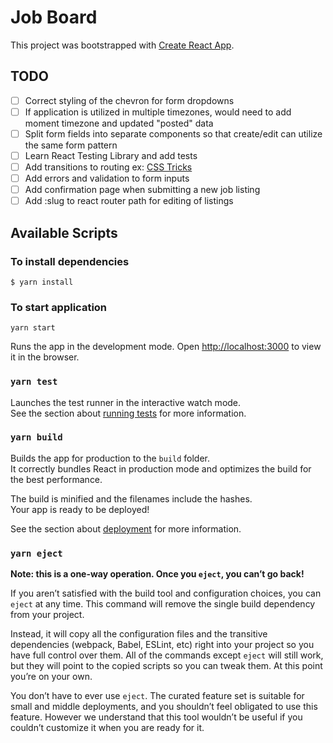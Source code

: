 # Job Board
This project was bootstrapped with [Create React App](https://github.com/facebook/create-react-app).


## TODO

- [ ] Correct styling of the chevron for form dropdowns
- [ ] If application is utilized in multiple timezones, would need to add moment timezone and updated "posted" data
- [ ] Split form fields into separate components so that create/edit can utilize the same form pattern
- [ ] Learn React Testing Library and add tests
- [ ] Add transitions to routing ex: [CSS Tricks](https://css-tricks.com/animating-between-views-in-react/)
- [ ] Add errors and validation to form inputs
- [ ] Add confirmation page when submitting a new job listing
- [ ] Add :slug to react router path for editing of listings

## Available Scripts

### To install dependencies
```$ yarn install```


### To start application
```yarn start```

Runs the app in the development mode.
Open [http://localhost:3000](http://localhost:3000) to view it in the browser.

### `yarn test`

Launches the test runner in the interactive watch mode.\
See the section about [running tests](https://facebook.github.io/create-react-app/docs/running-tests) for more information.

### `yarn build`

Builds the app for production to the `build` folder.\
It correctly bundles React in production mode and optimizes the build for the best performance.

The build is minified and the filenames include the hashes.\
Your app is ready to be deployed!

See the section about [deployment](https://facebook.github.io/create-react-app/docs/deployment) for more information.

### `yarn eject`

**Note: this is a one-way operation. Once you `eject`, you can’t go back!**

If you aren’t satisfied with the build tool and configuration choices, you can `eject` at any time. This command will remove the single build dependency from your project.

Instead, it will copy all the configuration files and the transitive dependencies (webpack, Babel, ESLint, etc) right into your project so you have full control over them. All of the commands except `eject` will still work, but they will point to the copied scripts so you can tweak them. At this point you’re on your own.

You don’t have to ever use `eject`. The curated feature set is suitable for small and middle deployments, and you shouldn’t feel obligated to use this feature. However we understand that this tool wouldn’t be useful if you couldn’t customize it when you are ready for it.